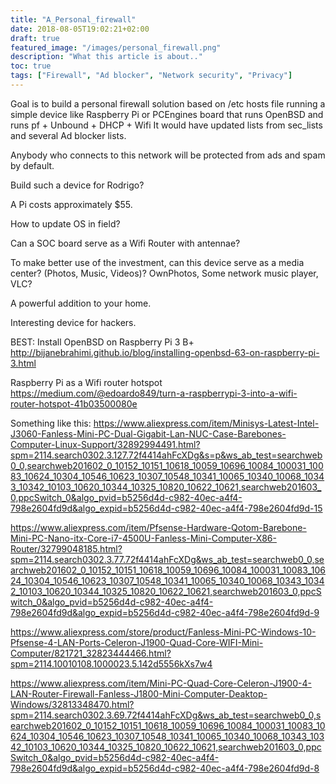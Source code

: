 ```yaml
---
title: "A_Personal_firewall"
date: 2018-08-05T19:02:21+02:00
draft: true
featured_image: "/images/personal_firewall.png"
description: "What this article is about.."
toc: true
tags: ["Firewall", "Ad blocker", "Network security", "Privacy"]
---
```


Goal is to build a personal firewall solution based on 
/etc hosts file
running a simple device like Raspberry Pi or PCEngines board that runs OpenBSD and runs pf + Unbound + DHCP + Wifi
It would have updated lists from sec_lists and several Ad blocker lists. 

Anybody who connects to this network will be protected from ads and spam by default. 

Build such a device for Rodrigo? 

A Pi costs approximately $55. 

How to update OS in field? 

Can a SOC board serve as a Wifi Router with antennae? 

To make better use of the investment, can this device serve as a media center? (Photos, Music, Videos)? OwnPhotos, Some network music player, VLC?

A powerful addition to your home. 

Interesting device for hackers.

BEST: Install OpenBSD on Raspberry Pi 3 B+ 
http://bijanebrahimi.github.io/blog/installing-openbsd-63-on-raspberry-pi-3.html

Raspberry Pi as a Wifi router hotspot
https://medium.com/@edoardo849/turn-a-raspberrypi-3-into-a-wifi-router-hotspot-41b03500080e



Something like this: https://www.aliexpress.com/item/Minisys-Latest-Intel-J3060-Fanless-Mini-PC-Dual-Gigabit-Lan-NUC-Case-Barebones-Computer-Linux-Support/32892994491.html?spm=2114.search0302.3.127.72f4414ahFcXDg&s=p&ws_ab_test=searchweb0_0,searchweb201602_0_10152_10151_10618_10059_10696_10084_100031_10083_10624_10304_10546_10623_10307_10548_10341_10065_10340_10068_10343_10342_10103_10620_10344_10325_10820_10622_10621,searchweb201603_0,ppcSwitch_0&algo_pvid=b5256d4d-c982-40ec-a4f4-798e2604fd9d&algo_expid=b5256d4d-c982-40ec-a4f4-798e2604fd9d-15

https://www.aliexpress.com/item/Pfsense-Hardware-Qotom-Barebone-Mini-PC-Nano-itx-Core-i7-4500U-Fanless-Mini-Computer-X86-Router/32799048185.html?spm=2114.search0302.3.77.72f4414ahFcXDg&ws_ab_test=searchweb0_0,searchweb201602_0_10152_10151_10618_10059_10696_10084_100031_10083_10624_10304_10546_10623_10307_10548_10341_10065_10340_10068_10343_10342_10103_10620_10344_10325_10820_10622_10621,searchweb201603_0,ppcSwitch_0&algo_pvid=b5256d4d-c982-40ec-a4f4-798e2604fd9d&algo_expid=b5256d4d-c982-40ec-a4f4-798e2604fd9d-9

https://www.aliexpress.com/store/product/Fanless-Mini-PC-Windows-10-Pfsense-4-LAN-Ports-Celeron-J1900-Quad-Core-WIFI-Mini-Computer/821721_32823444466.html?spm=2114.10010108.1000023.5.142d5556kXs7w4


https://www.aliexpress.com/item/Mini-PC-Quad-Core-Celeron-J1900-4-LAN-Router-Firewall-Fanless-J1800-Mini-Computer-Deaktop-Windows/32813348470.html?spm=2114.search0302.3.69.72f4414ahFcXDg&ws_ab_test=searchweb0_0,searchweb201602_0_10152_10151_10618_10059_10696_10084_100031_10083_10624_10304_10546_10623_10307_10548_10341_10065_10340_10068_10343_10342_10103_10620_10344_10325_10820_10622_10621,searchweb201603_0,ppcSwitch_0&algo_pvid=b5256d4d-c982-40ec-a4f4-798e2604fd9d&algo_expid=b5256d4d-c982-40ec-a4f4-798e2604fd9d-8





